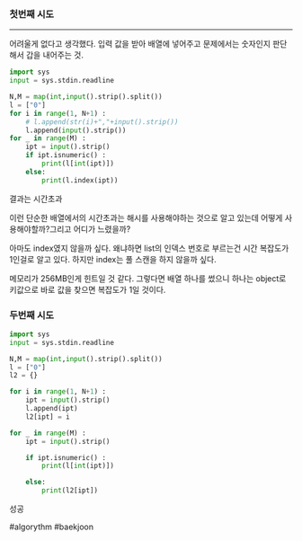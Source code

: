 ### 첫번째 시도
---
어려울게 없다고 생각했다. 입력 값을 받아  배열에 넣어주고 문제에서는 숫자인지 판단해서 갑을 내어주는 것.
```python
import sys
input = sys.stdin.readline

N,M = map(int,input().strip().split())
l = ["0"]
for i in range(1, N+1) :
    # l.append(str(i)+","+input().strip())
    l.append(input().strip())
for _ in range(M) :
    ipt = input().strip()
    if ipt.isnumeric() :
        print(l[int(ipt)])
    else:
        print(l.index(ipt))
```

결과는 시간초과

이런 단순한 배열에서의 시간초과는 해시를 사용해야하는 것으로 알고 있는데 어떻게 사용해야할까?그리고 어디가 느렸을까? 

아마도 index였지 않을까 싶다. 왜냐하면 list의 인덱스 번호로 부르는건 시간 복잡도가 1인걸로 알고 있다. 하지만 index는 풀 스캔을 하지 않을까 싶다.

메모리가 256MB인게 힌트일 것 같다. 그렇다면 배열 하나를 썼으니 하나는 object로 키값으로 바로 값을 찾으면 복잡도가 1일 것이다.

### 두번째 시도
```python
import sys
input = sys.stdin.readline

N,M = map(int,input().strip().split())
l = ["0"]
l2 = {}

for i in range(1, N+1) :
    ipt = input().strip()
    l.append(ipt)
    l2[ipt] = i

for _ in range(M) :
    ipt = input().strip()

    if ipt.isnumeric() :
        print(l[int(ipt)])

    else:
        print(l2[ipt])
```

성공

#algorythm #baekjoon 